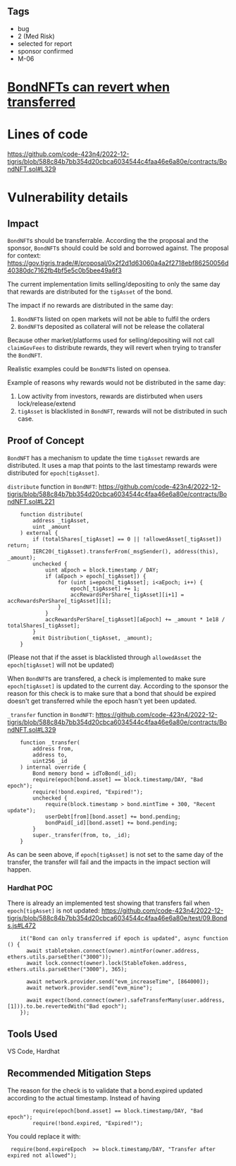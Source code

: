 ## Tags

- bug
- 2 (Med Risk)
- selected for report
- sponsor confirmed
- M-06

# [BondNFTs can revert when transferred](https://github.com/code-423n4/2022-12-tigris-findings/issues/162) 

# Lines of code

https://github.com/code-423n4/2022-12-tigris/blob/588c84b7bb354d20cbca6034544c4faa46e6a80e/contracts/BondNFT.sol#L329


# Vulnerability details

## Impact

`BondNFT`s should be transferrable. According the the proposal and the sponsor, `BondNFT`s should could be sold and borrowed against.
The proposal for context: https://gov.tigris.trade/#/proposal/0x2f2d1d63060a4a2f2718ebf86250056d40380dc7162fb4bf5e5c0b5bee49a6f3

The current implementation limits selling/depositing to only the same day that rewards are distributed for the `tigAsset` of the bond.

The impact if no rewards are distributed in the same day: 
1. `BondNFT`s listed on open markets will not be able to fulfil the orders
2. `BondNFT`s deposited as collateral will not be release the collateral

Because other market/platforms used for selling/depositing will not call `claimGovFees` to distribute rewards, they will revert when trying to transfer the `BondNFT`.

Realistic examples could be `BondNFT`s listed on opensea.
 
Example of reasons why rewards would not be distributed in the same day:
1. Low activity from investors, rewards are distirbuted when users lock/release/extend
2. `tigAsset` is blacklisted in `BondNFT`, rewards will not be distributed in such case.


## Proof of Concept

`BondNFT` has a mechanism to update the time `tigAsset` rewards are distributed. It uses a map that points to the last timestamp rewards were distributed for `epoch[tigAsset]`. 

`distribute` function in `BondNFT`:
https://github.com/code-423n4/2022-12-tigris/blob/588c84b7bb354d20cbca6034544c4faa46e6a80e/contracts/BondNFT.sol#L221
```
    function distribute(
        address _tigAsset,
        uint _amount
    ) external {
        if (totalShares[_tigAsset] == 0 || !allowedAsset[_tigAsset]) return;
        IERC20(_tigAsset).transferFrom(_msgSender(), address(this), _amount);
        unchecked {
            uint aEpoch = block.timestamp / DAY;
            if (aEpoch > epoch[_tigAsset]) {
                for (uint i=epoch[_tigAsset]; i<aEpoch; i++) {
                    epoch[_tigAsset] += 1;
                    accRewardsPerShare[_tigAsset][i+1] = accRewardsPerShare[_tigAsset][i];
                }
            }
            accRewardsPerShare[_tigAsset][aEpoch] += _amount * 1e18 / totalShares[_tigAsset];
        }
        emit Distribution(_tigAsset, _amount);
    }
```
(Please not that if the asset is blacklisted through `allowedAsset` the  `epoch[tigAsset]` will not be updated)

When `BondNFT`s are transfered, a check is implemented to make sure `epoch[tigAsset]` is updated to the current day. 
According to the sponsor the reason for this check is to make sure that a bond that should be expired doesn't get transferred while the epoch hasn't yet been updated.

`_transfer` function in `BondNFT`:
https://github.com/code-423n4/2022-12-tigris/blob/588c84b7bb354d20cbca6034544c4faa46e6a80e/contracts/BondNFT.sol#L329
```
    function _transfer(
        address from,
        address to,
        uint256 _id
    ) internal override {
        Bond memory bond = idToBond(_id);
        require(epoch[bond.asset] == block.timestamp/DAY, "Bad epoch");
        require(!bond.expired, "Expired!");
        unchecked {
            require(block.timestamp > bond.mintTime + 300, "Recent update");
            userDebt[from][bond.asset] += bond.pending;
            bondPaid[_id][bond.asset] += bond.pending;
        }
        super._transfer(from, to, _id);
    }
```

As can be seen above, if `epoch[tigAsset]` is not set to the same day of the transfer, the transfer will fail and the impacts in the impact section will happen.
 
### Hardhat POC

There is already an implemented test showing that transfers fail when `epoch[tigAsset]` is not updated:
https://github.com/code-423n4/2022-12-tigris/blob/588c84b7bb354d20cbca6034544c4faa46e6a80e/test/09.Bonds.js#L472
```
    it("Bond can only transferred if epoch is updated", async function () {
      await stabletoken.connect(owner).mintFor(owner.address, ethers.utils.parseEther("3000"));
      await lock.connect(owner).lock(StableToken.address, ethers.utils.parseEther("3000"), 365);

      await network.provider.send("evm_increaseTime", [864000]);
      await network.provider.send("evm_mine");

      await expect(bond.connect(owner).safeTransferMany(user.address, [1])).to.be.revertedWith("Bad epoch");
    });
```

## Tools Used

VS Code, Hardhat

## Recommended Mitigation Steps

The reason for the check is to validate that a bond.expired updated according to the actual timestamp.
Instead of having 
```
        require(epoch[bond.asset] == block.timestamp/DAY, "Bad epoch");
        require(!bond.expired, "Expired!");
```

You could replace it with:
```
 require(bond.expireEpoch  >= block.timestamp/DAY, "Transfer after expired not allowed");
```
